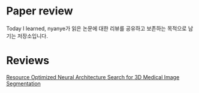 # Paper review

Today I learned, nyanye가 읽은 논문에 대한 리뷰를 공유하고 보존하는 목적으로 남기는 저장소입니다.

# Reviews

[Resource Optimized Neural Architecture Search for 3D Medical Image Segmentation](https://github.com/nyanye/Paper-review/blob/master/Resource%20Optimized%20Neural%20Architecture%20Search_nyanye.pdf)
